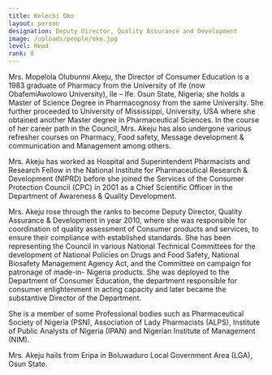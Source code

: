 ```yaml
---
title: Kelechi Oko
layout: person
designation: Deputy Director, Quality Assurance and Development
image: /uploads/people/oko.jpg
level: Head
rank: 8
---
```

Mrs. Mopelola Olubunmi Akeju, the Director of Consumer Education is a 1983 graduate of Pharmacy from the University of Ife (now ObafemiAwolowo University), Ile – Ife. Osun State, Nigeria; she holds a Master of Science Degree in Pharmacognosy from the same University. She further proceeded to University of Mississippi, University, USA where she obtained another Master degree in Pharmaceutical Sciences. In the course of her career path in the Council, Mrs. Akeju has also undergone various refresher courses on Pharmacy, Food safety, Message development & communication and Management among others.

Mrs. Akeju has worked as Hospital and Superintendent Pharmacists and Research Fellow in the National Institute for Pharmaceutical Research & Development (NIPRD) before she joined the Services of the Consumer Protection Council (CPC) in 2001 as a Chief Scientific Officer in the Department of Awareness & Quality Development.

Mrs. Akeju rose through the ranks to become Deputy Director, Quality Assurance & Development in year 2010, where she was responsible for coordination of quality assessment of Consumer products and services, to ensure their compliance with established standards. She has been representing the Council in various National Technical Committees for the development of National Policies on Drugs and Food Safety, National Biosafety Management Agency Act, and the Committee on campaign for patronage of made-in- Nigeria products. She was deployed to the Department of Consumer Education, the department responsible for consumer enlightenment in acting capacity and later became the substantive Director of the Department.

She is a member of some Professional bodies such as Pharmaceutical Society of Nigeria (PSN), Association of Lady Pharmacists (ALPS), Institute of Public Analysts of Nigeria (IPAN) and Nigerian Institute of Management (NIM).

Mrs. Akeju hails from Eripa in Boluwaduro Local Government Area (LGA), Osun State.